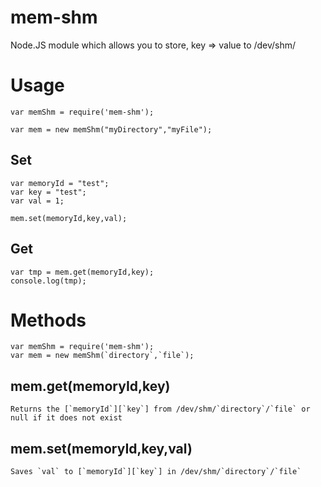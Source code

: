 mem-shm
==========
Node.JS module which allows you to store, key => value to /dev/shm/


# Usage 

    var memShm = require('mem-shm');
    
    var mem = new memShm("myDirectory","myFile");

## Set

    var memoryId = "test";
    var key = "test";
    var val = 1;
    
    mem.set(memoryId,key,val);

## Get

    var tmp = mem.get(memoryId,key);
    console.log(tmp);
  

# Methods 


    var memShm = require('mem-shm');
    var mem = new memShm(`directory`,`file`);

## mem.get(memoryId,key)

    Returns the [`memoryId`][`key`] from /dev/shm/`directory`/`file` or null if it does not exist

## mem.set(memoryId,key,val)

    Saves `val` to [`memoryId`][`key`] in /dev/shm/`directory`/`file`

